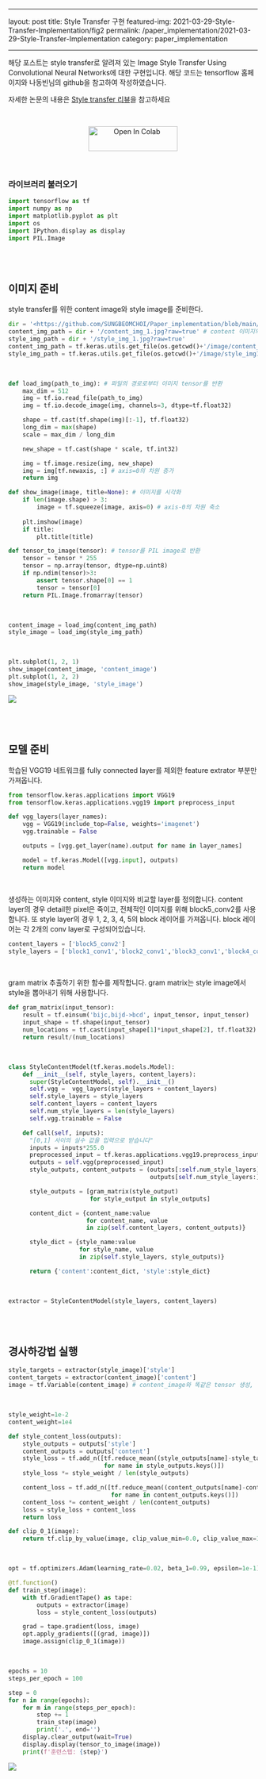
---
layout: post
title: Style Transfer 구현
featured-img: 2021-03-29-Style-Transfer-Implementation/fig2
permalink: /paper_implementation/2021-03-29-Style-Transfer-Implementation
category: paper_implementation

---

해당 포스트는 style transfer로 알려져 있는 Image Style Transfer Using Convolutional Neural Networks에 대한 구현입니다. 해당 코드는 tensorflow 홈페이지와 나동빈님의 github을 참고하여 작성하였습니다.

자세한 논문의 내용은 [Style transfer 리뷰](https://sungbeomchoi.github.io/paper_review/2021-03-22-Style-Transfer-Review)을 참고하세요

<br>

<p  align="center">
<a  href="https://colab.research.google.com/github/SUNGBEOMCHOI/Paper_implementation/blob/main/Style%20Transfer/Style_Transfer(Keras).ipynb">
<img  src="https://colab.research.google.com/assets/colab-badge.svg"  alt="Open In Colab"  height="50"  width="180"/>
</a>
</p>

<br>


### 라이브러리 불러오기

```python
import tensorflow as tf
import numpy as np
import matplotlib.pyplot as plt
import os
import IPython.display as display
import PIL.Image

```
<br>
<br>

## 이미지 준비

style transfer를 위한 content image와 style image를 준비한다.

```python
dir = '<https://github.com/SUNGBEOMCHOI/Paper_implementation/blob/main/Style%20Transfer/image>'
content_img_path = dir + '/content_img_1.jpg?raw=true' # content 이미지의 url을 입력
style_img_path = dir + '/style_img_1.jpg?raw=true'
content_img_path = tf.keras.utils.get_file(os.getcwd()+'/image/content_img1.jpg', content_img_path)
style_img_path = tf.keras.utils.get_file(os.getcwd()+'/image/style_img1.jpg', style_img_path)

```
<br>

```python
def load_img(path_to_img): # 파일의 경로로부터 이미지 tensor를 반환
    max_dim = 512
    img = tf.io.read_file(path_to_img)
    img = tf.io.decode_image(img, channels=3, dtype=tf.float32)

    shape = tf.cast(tf.shape(img)[:-1], tf.float32)
    long_dim = max(shape)
    scale = max_dim / long_dim

    new_shape = tf.cast(shape * scale, tf.int32)

    img = tf.image.resize(img, new_shape)
    img = img[tf.newaxis, :] # axis=0의 차원 증가
    return img

def show_image(image, title=None): # 이미지를 시각화
    if len(image.shape) > 3:
        image = tf.squeeze(image, axis=0) # axis-0의 차원 축소
    
    plt.imshow(image)
    if title:
        plt.title(title)

def tensor_to_image(tensor): # tensor를 PIL image로 반환
    tensor = tensor * 255
    tensor = np.array(tensor, dtype=np.uint8)
    if np.ndim(tensor)>3:
        assert tensor.shape[0] == 1
        tensor = tensor[0]
    return PIL.Image.fromarray(tensor)

```
<br>

```python
content_image = load_img(content_img_path)
style_image = load_img(style_img_path)

```
<br>

```python
plt.subplot(1, 2, 1)
show_image(content_image, 'content_image')
plt.subplot(1, 2, 2)
show_image(style_image, 'style_image')

```

![](https://github.com/SUNGBEOMCHOI/SungBeomChoi.github.io/blob/master/assets/img/posts/2021-03-29-Style-Transfer-Implementation/fig1.JPG?raw=true)

<br>
<br>

## 모델 준비

학습된 VGG19 네트워크를 fully connected layer를 제외한 feature extrator 부분만 가져옵니다.

```python
from tensorflow.keras.applications import VGG19
from tensorflow.keras.applications.vgg19 import preprocess_input

def vgg_layers(layer_names):
    vgg = VGG19(include_top=False, weights='imagenet')
    vgg.trainable = False

    outputs = [vgg.get_layer(name).output for name in layer_names]

    model = tf.keras.Model([vgg.input], outputs)
    return model

```
<br>

생성하는 이미지와 content, style 이미지와 비교할 layer를 정의합니다. content layer의 경우 detail한 pixel은 죽이고, 전체적인 이미지를 위해 block5_conv2를 사용합니다. 또 style layer의 경우 1, 2, 3, 4, 5의 block 레이어를 가져옵니다. block 레이어는 각 2개의 conv layer로 구성되어있습니다.

```python
content_layers = ['block5_conv2'] 
style_layers = ['block1_conv1','block2_conv1','block3_conv1','block4_conv1','block5_conv1']

```

<br>

gram matrix 추출하기 위한 함수를 제작합니다. gram matrix는 style image에서 style을 뽑아내기 위해 사용합니다.

```python
def gram_matrix(input_tensor):
    result = tf.einsum('bijc,bijd->bcd', input_tensor, input_tensor)
    input_shape = tf.shape(input_tensor)
    num_locations = tf.cast(input_shape[1]*input_shape[2], tf.float32)
    return result/(num_locations)

```

<br>

```python
class StyleContentModel(tf.keras.models.Model):
    def __init__(self, style_layers, content_layers):
      super(StyleContentModel, self).__init__()
      self.vgg =  vgg_layers(style_layers + content_layers)
      self.style_layers = style_layers
      self.content_layers = content_layers
      self.num_style_layers = len(style_layers)
      self.vgg.trainable = False

    def call(self, inputs):
      "[0,1] 사이의 실수 값을 입력으로 받습니다"
      inputs = inputs*255.0
      preprocessed_input = tf.keras.applications.vgg19.preprocess_input(inputs)
      outputs = self.vgg(preprocessed_input)
      style_outputs, content_outputs = (outputs[:self.num_style_layers], 
                                        outputs[self.num_style_layers:])

      style_outputs = [gram_matrix(style_output)
                       for style_output in style_outputs]

      content_dict = {content_name:value 
                      for content_name, value 
                      in zip(self.content_layers, content_outputs)}

      style_dict = {style_name:value
                    for style_name, value
                    in zip(self.style_layers, style_outputs)}

      return {'content':content_dict, 'style':style_dict}

```

<br>

```python
extractor = StyleContentModel(style_layers, content_layers)

```

<br>
<br>

## 경사하강법 실행

```python
style_targets = extractor(style_image)['style']
content_targets = extractor(content_image)['content']
image = tf.Variable(content_image) # content_image와 똑같은 tensor 생성, 변화시킬 이미지

```

<br>

```python
style_weight=1e-2
content_weight=1e4

def style_content_loss(outputs):
    style_outputs = outputs['style']
    content_outputs = outputs['content']
    style_loss = tf.add_n([tf.reduce_mean((style_outputs[name]-style_targets[name])**2) 
                           for name in style_outputs.keys()])
    style_loss *= style_weight / len(style_outputs)

    content_loss = tf.add_n([tf.reduce_mean((content_outputs[name]-content_targets[name])**2) 
                             for name in content_outputs.keys()])
    content_loss *= content_weight / len(content_outputs)
    loss = style_loss + content_loss
    return loss

def clip_0_1(image):
    return tf.clip_by_value(image, clip_value_min=0.0, clip_value_max=1.0)

```
<br>

```python
opt = tf.optimizers.Adam(learning_rate=0.02, beta_1=0.99, epsilon=1e-1)

@tf.function()
def train_step(image):
    with tf.GradientTape() as tape:
        outputs = extractor(image)
        loss = style_content_loss(outputs)

    grad = tape.gradient(loss, image)
    opt.apply_gradients([(grad, image)])
    image.assign(clip_0_1(image))

```
<br>

```python
epochs = 10
steps_per_epoch = 100

step = 0
for n in range(epochs):
    for m in range(steps_per_epoch):
        step += 1
        train_step(image)
        print('.', end='')
    display.clear_output(wait=True)
    display.display(tensor_to_image(image))
    print(f'훈련스텝: {step}')

```

![](https://github.com/SUNGBEOMCHOI/SungBeomChoi.github.io/blob/master/assets/img/posts/2021-03-29-Style-Transfer-Implementation/fig2.JPG?raw=true)